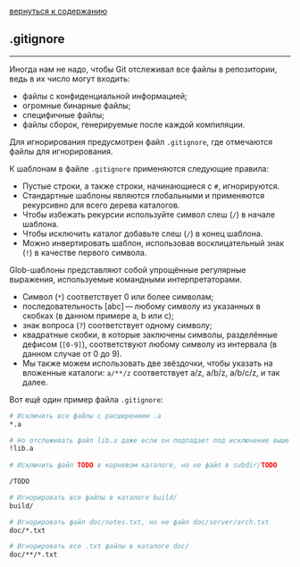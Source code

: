 [вернуться к содержанию](/readme.md)

## .gitignore
---

Иногда нам не надо, чтобы Git отслеживал все файлы в репозитории, ведь в их число могут входить: 
- файлы с конфиденциальной информацией;
- огромные бинарные файлы; 
- специфичные файлы;
- файлы сборок, генерируемые после каждой компиляции. 

Для игнорирования предусмотрен файл `.gitignore`, где отмечаются файлы для игнорирования. 

К шаблонам в файле `.gitignore` применяются следующие правила:
* Пустые строки, а также строки, начинающиеся с `#`, игнорируются.
* Стандартные шаблоны являются глобальными и применяются рекурсивно для всего дерева каталогов.
* Чтобы избежать рекурсии используйте символ слеш (`/`) в начале шаблона.
* Чтобы исключить каталог добавьте слеш (`/`) в конец шаблона.
* Можно инвертировать шаблон, использовав восклицательный знак (`!`) в качестве первого символа.

Glob-шаблоны представляют собой упрощённые регулярные выражения, используемые командными интерпретаторами. 
- Символ (`*`) соответствует 0 или более символам; 
- последовательность [abc] — любому символу из указанных в скобках (в данном примере a, b или c); 
- знак вопроса (`?`) соответствует одному символу; 
- квадратные скобки, в которые заключены символы, разделённые дефисом (`[0-9]`), соответствуют любому символу из интервала (в данном случае от 0 до 9). 
- Мы также можем использовать две звёздочки, чтобы указать на вложенные каталоги: `a/**/z` соответствует a/z, a/b/z, a/b/c/z, и так далее.

Вот ещё один пример файла `.gitignore`:

```bash =
# Исключить все файлы с расширением .a
*.a

# Но отслеживать файл lib.a даже если он подпадает под исключение выше
!lib.a
	
# Исключить файл TODO в корневом каталоге, но не файл в subdir/TODO

/TODO

# Игнорировать все файлы в каталоге build/
build/

# Игнорировать файл doc/notes.txt, но не файл doc/server/arch.txt
doc/*.txt

# Игнорировать все .txt файлы в каталоге doc/
doc/**/*.txt
```
